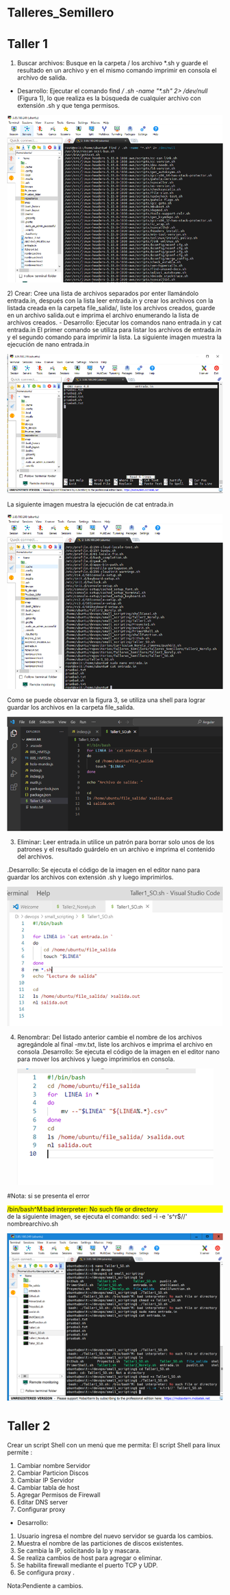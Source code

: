# Talleres_Semillero
# Taller 1
 1) Buscar archivos: Busque en la carpeta / los archivo *.sh y guarde el resultado en un
archivo y en el mismo comando imprimir en consola el archivo de salida.
 - Desarrollo: Ejecutar el comando find _/ .sh -name "*.sh" 2> /dev/null_ (Figura 1), lo que realiza es la búsqueda de cualquier archivo con extensión .sh y que tenga permisos. 
<p align="center">
<img src="https://github.com/NorelyJ/Talleres_Semillero/blob/f1e9ea54187317e3e95cd7795cb855976fd9b284/Taller1_SO/Taller1.SO.PNG" >
</p>
 2) Crear: Cree una lista de archivos separados por enter llamándolo entrada.in,
después con la lista leer entrada.in y crear los archivos con la listada
creada en la carpeta file_salida/, liste los archivos creados, guarde en un
archivo salida.out e imprima el archivo enumerando la lista de archivos
creados.
- Desarrollo: Ejecutar los comandos nano entrada.in y cat entrada.in
El primer comando se utiliza para listar los archivos de entrada.in y el segundo comando para imprimir la lista.
La siguiente imagen muestra la ejecución de nano entrada.in
<p align="center">
<img src="https://github.com/NorelyJ/Talleres_Semillero/blob/f1e9ea54187317e3e95cd7795cb855976fd9b284/Taller1_SO/Taller1.1.SO.PNG" >
</p>
La siguiente imagen muestra la ejecución de cat entrada.in
<p align="center">
<img src="https://github.com/NorelyJ/Talleres_Semillero/blob/f1e9ea54187317e3e95cd7795cb855976fd9b284/Taller1_SO/Taller1.2.SO.PNG">
</p>

Como se puede observar en la figura 3, se utiliza una shell para lograr guardar los archivos en la carpeta file_salida.
<p align="center">
<img src="https://github.com/NorelyJ/Talleres_Semillero/blob/f1e9ea54187317e3e95cd7795cb855976fd9b284/Taller1_SO/Taller1.3.SO.PNG" >
</p>

 
 3) Eliminar: Leer entrada.in utilice un patrón para borrar solo unos de los patrones y
el resultado guárdelo en un archivo e imprima el contenido del archivos.

.Desarrollo: Se ejecuta el código de la imagen en el editor nano para guardar los archivos con extensión .sh y luego imprimirlos. 
<p align="center">
<img src="https://github.com/NorelyJ/Talleres_Semillero/blob/27e44aa3772018a396628cc3b472b5215d20d3ae/Taller1_SO/Taller1_Eliminarsh.PNG" >
</p>


 4) Renombrar: Del listado anterior cambie el nombre de los archivos agregándole al
final -mv.txt, liste los archivos e imprima el archivo en consola
.Desarrollo: Se ejecuta el código de la imagen en el editor nano para mover los archivos y luego imprimirlos en consola.

<p align="center">
<img src="https://github.com/NorelyJ/Talleres_Semillero/blob/27e44aa3772018a396628cc3b472b5215d20d3ae/Taller1_SO/mv_taller1.PNG" >
</p>

#Nota: si se presenta el error <div style="background-color:#FFFF00"> /bin/bash^M:bad interpreter: No such file or directory</div> de la siguiente imagen, se ejecuta el comando: sed -i -e 's^r$//' nombrearchivo.sh
<p align="center">
<img src="https://github.com/NorelyJ/Talleres_Semillero/blob/27e44aa3772018a396628cc3b472b5215d20d3ae/Taller1_SO/Falla_Taller1.PNG " >
</p>

# Taller 2
Crear un script Shell con un menú que me permita:
El script Shell para linux permite :
1) Cambiar nombre Servidor
2) Cambiar Particion Discos
3) Cambiar IP Servidor
4) Cambiar tabla de host
5) Agregar Permisos de Firewall
6) Editar DNS server
7) Configurar proxy

- Desarrollo: 
1) Usuario ingresa el nombre del nuevo servidor se guarda los cambios.
2) Muestra el nombre de las particiones de discos existentes. 
3) Se cambia la IP, solicitando la Ip y mascara.
4) Se realiza cambios de host para agregar o eliminar.
5) Se habilita firewall mediante el puerto TCP y UDP.
6) Se configura proxy .





Nota:Pendiente a cambios.
